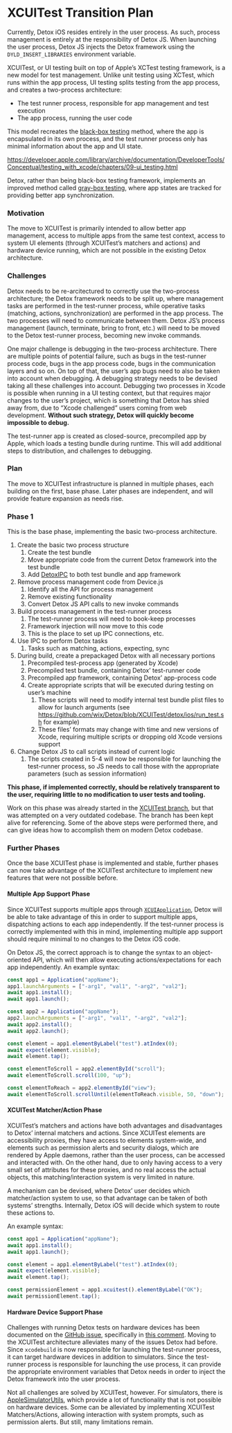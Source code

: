 # XCUITest Transition Plan

Currently, Detox iOS resides entirely in the user process. As such, process management is entirely at the responsibility of Detox JS. When launching the user process, Detox JS injects the Detox framework using the `DYLD_INSERT_LIBRARIES` environment variable.

XCUITest, or UI testing built on top of Apple’s XCTest testing framework, is a new model for test management. Unlike unit testing using XCTest, which runs within the app process, UI testing splits testing from the app process, and creates a two-process architecture:

- The test runner process, responsible for app management and test execution
- The app process, running the user code

This model recreates the [black-box testing](https://en.wikipedia.org/wiki/Black-box_testing) method, where the app is encapsulated in its own process, and the test runner process only has minimal information about the app and UI state.

https://developer.apple.com/library/archive/documentation/DeveloperTools/Conceptual/testing_with_xcode/chapters/09-ui_testing.html

Detox, rather than being black-box testing framework, implements an improved method called [gray-box testing](https://en.wikipedia.org/wiki/Gray_box_testing), where app states are tracked for providing better app synchronization.

### Motivation

The move to XCUITest is primarily intended to allow better app management, access to multiple apps from the same test context, access to system UI elements (through XCUITest’s matchers and actions) and hardware device running, which are not possible in the existing Detox architecture.

### Challenges

Detox needs to be re-arcitectured to correctly use the two-process architecture; the Detox framework needs to be split up, where management tasks are performed in the test-runner process, while operative tasks (matching, actions, synchronization) are performed in the app process. The two processes will need to communicate between them. Detox JS’s process management (launch, terminate, bring to front, etc.) will need to be moved to the Detox test-runner process, becoming new invoke commands.

One major challenge is debugging in the two-process architecture. There are multiple points of potential failure, such as bugs in the test-runner process code, bugs in the app process code, bugs in the communication layers and so on. On top of that, the user’s app bugs need to also be taken into account when debugging. A debugging strategy needs to be devised taking all these challenges into account. Debugging two processes in Xcode is possible when running in a UI testing context, but that requires major changes to the user’s project, which is something that Detox has shied away from, due to “Xcode challenged” users coming from web development. **Without such strategy, Detox will quickly become impossible to debug.**

The test-runner app is created as closed-source, precompiled app by Apple, which loads a testing bundle during runtime. This will add additional steps to distribution, and challenges to debugging.

### Plan

The move to XCUITest infrastructure is planned in multiple phases, each building on the first, base phase. Later phases are independent, and will provide feature expansion as needs rise.

### Phase 1

This is the base phase, implementing the basic two-process architecture.

1. Create the basic two process structure
   1. Create the test bundle
   2. Move appropriate code from the current Detox framework into the test bundle
   3. Add [DetoxIPC](https://github.com/wix/DetoxIPC) to both test bundle and app framework
2. Remove process management code from Device.js
   1. Identify all the API for process management
   2. Remove existing functionality
   3. Convert Detox JS API calls to new invoke commands
3. Build process management in the test-runner process
   1. The test-runner process will need to book-keep processes
   2. Framework injection will now move to this code
   3. This is the place to set up IPC connections, etc.
4. Use IPC to perform Detox tasks
   1. Tasks such as matching, actions, expecting, sync
5. During build, create a prepackaged Detox with all necessary portions
   1. Precompiled test-process app (generated by Xcode)
   2. Precompiled test bundle, containing Detox’ test-runner code
   3. Precompiled app framework, containing Detox’ app-process code
   4. Create appropriate scripts that will be executed during testing on user’s machine
      1. These scripts will need to modify internal test bundle plist files to allow for launch arguments (see https://github.com/wix/Detox/blob/XCUITest/detox/ios/run_test.sh for example)
      2. These files’ formats may change with time and new versions of Xcode, requiring multiple scripts or dropping old Xcode versions support
6. Change Detox JS to call scripts instead of current logic
   1. The scripts created in 5-4 will now be responsible for launching the test-runner process, so JS needs to call those with the appropriate parameters (such as session information)

**This phase, if implemented correctly, should be relatively transparent to the user, requiring little to no modification to user tests and tooling.**

Work on this phase was already started in the [XCUITest branch](https://github.com/wix/Detox/tree/XCUITest), but that was attempted on a very outdated codebase. The branch has been kept alive for referencing. Some of the above steps were performed there, and can give ideas how to accomplish them on modern Detox codebase.

### Further Phases

Once the base XCUITest phase is implemented and stable, further phases can now take advantage of the XCUITest architecture to implement new features that were not possible before.

#### Multiple App Support Phase

Since XCUITest supports multiple apps through [`XCUIApplication`](https://developer.apple.com/documentation/xctest/xcuiapplication), Detox will be able to take advantage of this in order to support multiple apps, dispatching actions to each app independently. If the test-runner process is correctly implemented with this in mind, implementing multiple app support should require minimal to no changes to the Detox iOS code. 

On Detox JS, the correct approach is to change the syntax to an object-oriented API, which will then allow executing actions/expectations for each app independently. An example syntax:

```js
const app1 = Application("appName");
app1.launchArguments = ["-arg1", "val1", "-arg2", "val2"];
await app1.install();
await app1.launch();

const app2 = Application("appName");
app2.launchArguments = ["-arg1", "val1", "-arg2", "val2"];
await app2.install();
await app2.launch();

const element = app1.elementByLabel("test").atIndex(0);
await expect(element.visible);
await element.tap();

const elementToScroll = app2.elementById("scroll");
await elementToScroll.scroll(100, "up");

const elementToReach = app2.elementById("view");
await elementToScroll.scrollUntil(elementToReach.visible, 50, "down");
```



#### XCUITest Matcher/Action Phase

XCUITest’s matchers and actions have both advantages and disadvantages to Detox’ internal matchers and actions. Since XCUITest elements are accessibility proxies, they have access to elements system-wide, and elements such as permission alerts and security dialogs, which are rendered by Apple daemons, rather than the user process, can be accessed and interacted with. On the other hand, due to only having access to a very small set of attributes for these proxies, and no real access the actual objects, this matching/interaction system is very limited in nature.

A mechanism can be devised, where Detox’ user decides which matcher/action system to use, so that advantage can be taken of both systems’ strengths. Internally, Detox iOS will decide which system to route these actions to.

An example syntax:

```js
const app1 = Application("appName");
await app1.install();
await app1.launch();

const element = app1.elementByLabel("test").atIndex(0);
await expect(element.visible);
await element.tap();

const permissionElement = app1.xcuitest().elementByLabel("OK");
await permissionElement.tap();
```



#### Hardware Device Support Phase

Challenges with running Detox tests on hardware devices has been documented on the [GitHub issue](https://github.com/wix/Detox/issues/95), specifically in [this comment](https://github.com/wix/Detox/issues/95#issuecomment-448365050). Moving to the XCUITest architecture alleviates many of the issues Detox had before. Since `xcodebuild` is now responsible for launching the test-runner process, it can target hardware devices in addition to simulators. Since the test-runner process is responsible for launching the use process, it can provide the appropriate environment variables that Detox needs in order to inject the Detox framework into the user process.

Not all challenges are solved by XCUITest, however. For simulators, there is [AppleSimulatorUtils](https://github.com/wix/AppleSimulatorUtils), which provide a lot of functionality that is not possible on hardware devices. Some can be alleviated by implementing XCUITest Matchers/Actions, allowing interaction with system prompts, such as permission alerts. But still, many limitations remain.